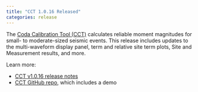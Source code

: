 ```yaml
---
title: "CCT 1.0.16 Released"
categories: release
---
```


The [Coda Calibration Tool (CCT)](https://github.com/LLNL/coda-calibration-tool) calculates reliable moment magnitudes for small- to moderate-sized seismic events. This release includes updates to the multi-waveform display panel, term and relative site term plots, Site and Measurement results, and more.

Learn more:

- [CCT v1.0.16 release notes](https://github.com/LLNL/coda-calibration-tool/releases/tag/1.0.16)
- [CCT GitHub repo](https://github.com/LLNL/coda-calibration-tool), which includes a demo
